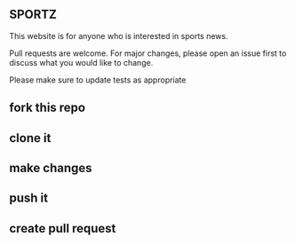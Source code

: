 ## SPORTZ
This website is for anyone who is interested in sports news.


Pull requests are welcome. For major changes, please open an issue first to discuss what you would like to change.

Please make sure to update tests as appropriate


## fork this repo
## clone it
## make changes
## push it
## create pull request
